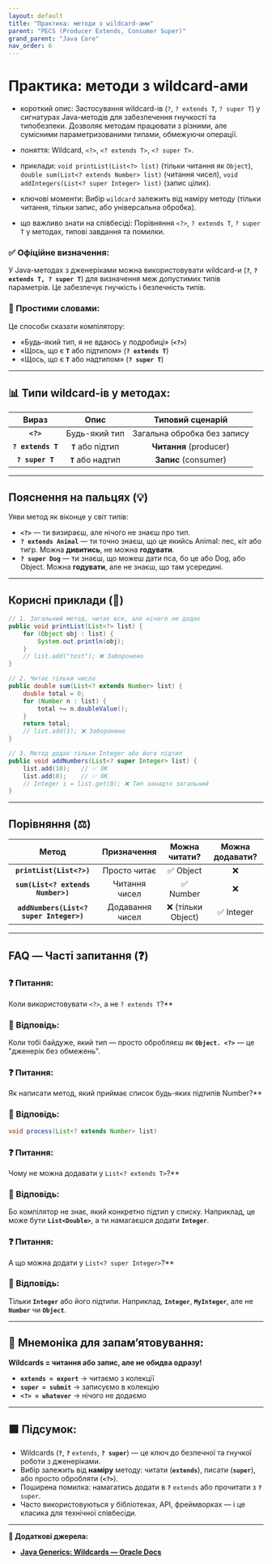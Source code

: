 ```yaml
---
layout: default
title: "Практика: методи з wildcard-ами"
parent: "PECS (Producer Extends, Consumer Super)"
grand_parent: "Java Core"
nav_order: 6
---
```


# Практика: методи з wildcard-ами

* короткий опис: Застосування wildcard-ів (`?`, `? extends T`, `? super T`) у сигнатурах Java-методів для забезпечення гнучкості та типобезпеки. Дозволяє методам працювати з різними, але сумісними параметризованими типами, обмежуючи операції.

* поняття: Wildcard, `<?>`, `<? extends T>`, `<? super T>`.

* приклади: `void printList(List<?> list)` (тільки читання як `Object`), `double sum(List<? extends Number> list)` (читання чисел), `void addIntegers(List<? super Integer> list)` (запис цілих).

* ключові моменти: Вибір `wildcard` залежить від наміру методу (тільки читання, тільки запис, або універсальна обробка).

* що важливо знати на співбесіді: Порівняння `<?>`, `? extends T`, `? super T` у методах, типові завдання та помилки.

### **✅ Офіційне визначення:**

У Java-методах з дженеріками можна використовувати wildcard-и (**`?`**, **`? extends T, ? super T`**) для визначення меж допустимих типів параметрів. Це забезпечує гнучкість і безпечність типів.

### **🧠 Простими словами:**

Це способи сказати компілятору:

* «Будь-який тип, я не вдаюсь у подробиці» (**`<?>`**)
* «Щось, що є **`T`** або підтипом» (**`? extends T`**)
* «Щось, що є **`T`** або надтипом» (**`? super T`**)

---

## 📊 **Типи wildcard-ів у методах:**

| Вираз | Опис | Типовий сценарій |
| :---: | :---: | :---: |
| **`<?>`** | Будь-який тип | Загальна обробка без запису |
| **`? extends T`** | **`T`** або підтип | **Читання** (producer) |
| **`? super T`** | **`T`** або надтип | **Запис** (consumer) |

---

## **Пояснення на пальцях (💡)**

Уяви метод як віконце у світ типів:

* **`<?>`** — ти визираєш, але нічого не знаєш про тип.
* **`? extends Animal`** — ти точно знаєш, що це якийсь Animal: пес, кіт або тигр. Можна **дивитись**, не можна **годувати**.
* **`? super Dog`** — ти знаєш, що можеш дати пса, бо це або Dog, або Object. Можна **годувати**, але не знаєш, що там усередині.

---

## **Корисні приклади (🧪)**

```java
// 1. Загальний метод, читає все, але нічого не додає
public void printList(List<?> list) {
    for (Object obj : list) {
        System.out.println(obj);
    }
    // list.add("test"); ❌ Заборонено
}

// 2. Читає тільки числа
public double sum(List<? extends Number> list) {
    double total = 0;
    for (Number n : list) {
        total += n.doubleValue();
    }
    return total;
    // list.add(1); ❌ Заборонено
}

// 3. Метод додає тільки Integer або його підтип
public void addNumbers(List<? super Integer> list) {
    list.add(10);   // ✅ OK
    list.add(0);    // ✅ OK
    // Integer i = list.get(0); ❌ Тип занадто загальний
}
```

---

## **Порівняння (⚖️)**

| Метод | Призначення | Можна читати? | Можна додавати? |
| :---: | :---: | :---: | :---: |
| **`printList(List<?>)`** | Просто читає | ✅ Object | ❌ |
| **`sum(List<? extends Number>)`** | Читання чисел | ✅ Number | ❌ |
| **`addNumbers(List<? super Integer>)`** | Додавання чисел | ❌ (тільки Object) | ✅ Integer |

---

## **FAQ — Часті запитання (❓)**

### **❓ Питання:**

 Коли використовувати `<?>`, а не `? extends T`?**

### **💬 Відповідь:**

Коли тобі байдуже, який тип — просто обробляєш як **`Object. <?>`** — це "дженерік без обмежень".

####

### **❓ Питання:**

 Як написати метод, який приймає список будь-яких підтипів Number?**

### **💬 Відповідь:**

```java
void process(List<? extends Number> list)
```

####

### **❓ Питання:**

 Чому не можна додавати у `List<? extends T>`?**

### **💬 Відповідь:**

Бо компілятор не знає, який конкретно підтип у списку. Наприклад, це може бути **`List<Double>`**, а ти намагаєшся додати **`Integer`**.

####

### **❓ Питання:**

 А що можна додати у `List<? super Integer>`?**

### **💬 Відповідь:**

Тільки **`Integer`** або його підтипи. Наприклад, **`Integer`**, **`MyInteger`**, але не **`Number`** чи **`Object`**.

---

## **🧠 Мнемоніка для запам’ятовування:**

**Wildcards \= читання або запис, але не обидва одразу\!**

* **`extends = export`** -> читаємо з колекції
* **`super = submit`** -> записуємо в колекцію
* **`<?> = whatever`** -> нічого не додаємо

---

## **🟩 Підсумок:**

* Wildcards (**`?`**, **`?`** `extends`, **`? super`**) — це ключ до безпечної та гнучкої роботи з дженеріками.
* Вибір залежить від **наміру** методу: читати (**`extends`**), писати (**`super`**), або просто обробляти (**`<?>`**).
* Поширена помилка: намагатись додати в **`?`** `extends` або прочитати з **`?`** `super`.
* Часто використовуються у бібліотеках, API, фреймворках — і це класика для технічної співбесіди.

---

**🔗 Додаткові джерела:**

* [**Java Generics: Wildcards — Oracle Docs**](https://docs.oracle.com/javase/tutorial/java/generics/wildcards.html)
